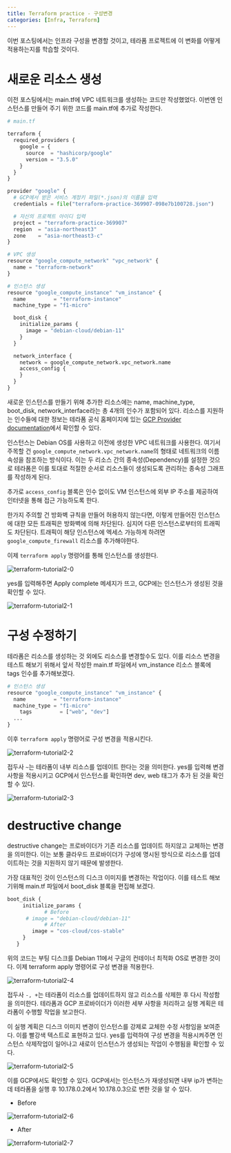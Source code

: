 ```yaml
---
title: Terraform practice - 구성변경
categories: [Infra, Terraform]
---
```


이번 포스팅에서는 인프라 구성을 변경할 것이고, 테라폼 프로젝트에 이 변화를 어떻게 적용하는지를 학습할 것이다.

# 새로운 리소스 생성

이전 포스팅에서는 main.tf에  VPC 네트워크를 생성하는 코드만 작성했었다. 이번엔 인스턴스를 만들어 주기 위한 코드를 main.tf에 추가로 작성한다.

```python
# main.tf

terraform {
  required_providers {
    google = {
      source  = "hashicorp/google"
      version = "3.5.0"
    }
  }
}

provider "google" {
  # GCP에서 받은 서비스 계정키 파일(*.json)의 이름을 입력
  credentials = file("terraform-practice-369907-098e7b100728.json")

  # 자신의 프로젝트 아이디 입력
  project = "terraform-practice-369907"
  region  = "asia-northeast3"
  zone    = "asia-northeast3-c"
}

# VPC 생성
resource "google_compute_network" "vpc_network" {
  name = "terraform-network"
}

# 인스턴스 생성
resource "google_compute_instance" "vm_instance" {
  name         = "terraform-instance"
  machine_type = "f1-micro"

  boot_disk {
    initialize_params {
      image = "debian-cloud/debian-11"
    }
  }

  network_interface {
    network = google_compute_network.vpc_network.name
    access_config {
    }
  }
}
```

새로운 인스턴스를 만들기 위해 추가한 리소스에는 name, machine_type, boot_disk, network_interface라는 총 4개의 인수가 포함되어 있다. 리소스를 지원하는 인수들에 대한 정보는 테라폼 공식 홈페이지에 있는 [GCP Provider documentation](https://registry.terraform.io/providers/hashicorp/google/latest/docs/resources/compute_instance)에서 확인할 수 있다.

인스턴스는 Debian OS를 사용하고 이전에 생성한 VPC 네트워크를 사용한다. 여기서 주목할 건 `google_compute_network.vpc_network.name`의 형태로 네트워크의 이름 속성을 참조하는 방식이다. 이는 두 리소스 간의 종속성(Dependency)를 설정한 것으로 테라폼은 이를 토대로 적절한 순서로 리소스들이 생성되도록 관리하는 종속성 그래프를 작성하게 된다.

추가로 `access_config` 블록은 인수 없이도 VM 인스턴스에 외부 IP 주소를 제공하여 인터넷을 통해 접근 가능하도록 한다.

한가지 주의할 건 방화벽 규칙을 만들어 허용하지 않는다면, 이렇게 만들어진 인스턴스에 대한 모든 트래픽은 방화벽에 의해 차단된다. 심지어 다른 인스턴스로부터의 트래픽도 차단된다. 트래픽이 해당 인스턴스에 엑세스 가능하게 하려면 `google_compute_firewall` 리소스를 추가해야한다.

이제 `terraform apply` 명령어를 통해 인스턴스를 생성한다.

![terraform-tutorial2-0](/images/terraform-tutorial2-0.png)

yes를 입력해주면 Apply complete 메세지가 뜨고, GCP에는 인스턴스가 생성된 것을 확인할 수 있다.

![terraform-tutorial2-1](/images/terraform-tutorial2-1.png)

# 구성 수정하기

테라폼은 리소스를 생성하는 것 외에도 리소스를 변경할수도 있다. 이를 리소스 변경을 테스트 해보기 위해서 앞서 작성한 main.tf 파일에서 vm_instance 리소스 블록에 tags 인수를 추가해보겠다.

```python
# 인스턴스 생성
resource "google_compute_instance" "vm_instance" {
  name         = "terraform-instance"
  machine_type = "f1-micro"
	tags         = ["web", "dev"]
  ...
}
```

이후 `terraform apply` 명령어로 구성 변경을 적용시킨다.

![terraform-tutorial2-2](/images/terraform-tutorial2-2.png)

접두사 `~`는 테라폼이 내부 리소스를 업데이트 한다는 것을 의미한다. yes를 입력해 변경사항을 적용시키고 GCP에서 인스턴스를 확인하면 dev, web 태그가 추가 된 것을 확인할 수 있다.

![terraform-tutorial2-3](/images/terraform-tutorial2-3.png)

# ****destructive change****

destructive change는 프로바이더가 기존 리소스를 업데이트 하지않고 교체하는 변경을 의미한다. 이는 보통 클라우드 프로바이더가 구성에 명시된 방식으로 리소스를 업데이트하는 것을 지원하지 않기 때문에 발생한다.

가장 대표적인 것이 인스턴스의 디스크 이미지를 변경하는 작업이다. 이를 테스트 해보기위해 main.tf 파일에서 boot_disk 블록을 편집해 보겠다.

```python
boot_disk {
     initialize_params {
			# Before
      # image = "debian-cloud/debian-11"
			# After
        image = "cos-cloud/cos-stable"
     }
   }
```

위의 코드는 부팅 디스크를 Debian 11에서 구글의 컨테이너 최적화 OS로 변경한 것이다. 이제 terraform apply 명령어로 구성 변경을 적용한다.

![terraform-tutorial2-4](/images/terraform-tutorial2-4.png)

접두사 `-, +`는 테라폼이 리소스를 업데이트하지 않고 리소스를 삭제한 후 다시 작성함을 의미한다. 테라폼과 GCP 프로바이더가 이러한 세부 사항을 처리하고 실행 계획은 테라폼이 수행할 작업을 보고한다.

이 실행 계획은 디스크 이미지 변경이 인스턴스를 강제로 교체한 수정 사항임을 보여준다. 이를 빨강색 텍스트로 표현하고 있다. yes를 입력하여 구성 변경을 적용시켜주면 인스턴스 삭제작업이 일어나고 새로이 인스턴스가 생성되는 작업이 수행됨을 확인할 수 있다.

![terraform-tutorial2-5](/images/terraform-tutorial2-5.png)

이를 GCP에서도 확인할 수 있다. GCP에서는 인스턴스가 재생성되면 내부 ip가 변하는데 테라폼을 실행 후 10.178.0.2에서 10.178.0.3으로 변한 것을 알 수 있다.

- Before

![terraform-tutorial2-6](/images/terraform-tutorial2-6.png)

- After

![terraform-tutorial2-7](/images/terraform-tutorial2-7.png)
